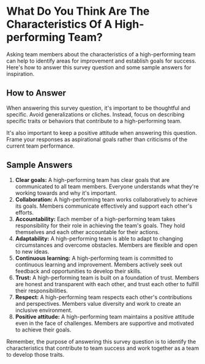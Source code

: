 What Do You Think Are The Characteristics Of A High-performing Team?
===========================================================================================

Asking team members about the characteristics of a high-performing team can help to identify areas for improvement and establish goals for success. Here's how to answer this survey question and some sample answers for inspiration.

How to Answer
-------------

When answering this survey question, it's important to be thoughtful and specific. Avoid generalizations or cliches. Instead, focus on describing specific traits or behaviors that contribute to a high-performing team.

It's also important to keep a positive attitude when answering this question. Frame your responses as aspirational goals rather than criticisms of the current team performance.

Sample Answers
--------------

1. **Clear goals:** A high-performing team has clear goals that are communicated to all team members. Everyone understands what they're working towards and why it's important.
2. **Collaboration:** A high-performing team works collaboratively to achieve its goals. Members communicate effectively and support each other's efforts.
3. **Accountability:** Each member of a high-performing team takes responsibility for their role in achieving the team's goals. They hold themselves and each other accountable for their actions.
4. **Adaptability:** A high-performing team is able to adapt to changing circumstances and overcome obstacles. Members are flexible and open to new ideas.
5. **Continuous learning:** A high-performing team is committed to continuous learning and improvement. Members actively seek out feedback and opportunities to develop their skills.
6. **Trust:** A high-performing team is built on a foundation of trust. Members are honest and transparent with each other, and trust each other to fulfill their responsibilities.
7. **Respect:** A high-performing team respects each other's contributions and perspectives. Members value diversity and work to create an inclusive environment.
8. **Positive attitude:** A high-performing team maintains a positive attitude even in the face of challenges. Members are supportive and motivated to achieve their goals.

Remember, the purpose of answering this survey question is to identify the characteristics that contribute to team success and work together as a team to develop those traits.
